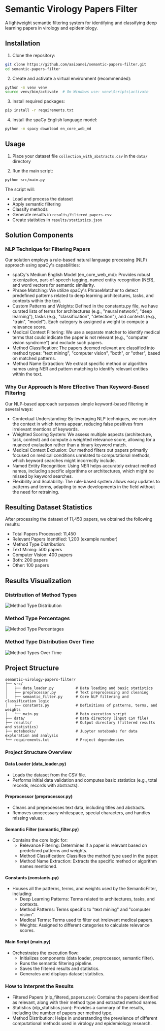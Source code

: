
# Semantic Virology Papers Filter

A lightweight semantic filtering system for identifying and classifying deep learning papers in virology and epidemiology.

## Installation

1. Clone the repository:
```bash
git clone https://github.com/aaioanei/semantic-papers-filter.git
cd semantic-papers-filter
```

2. Create and activate a virtual environment (recommended):
```bash
python -m venv venv
source venv/bin/activate  # On Windows use: venv\Scripts\activate
```

3. Install required packages:
```bash
pip install -r requirements.txt
```

4. Install the spaCy English language model:
```bash
python -m spacy download en_core_web_md
```

## Usage

1. Place your dataset file `collection_with_abstracts.csv` in the `data/` directory

2. Run the main script:
```bash
python src/main.py
```

The script will:
- Load and process the dataset
- Apply semantic filtering
- Classify methods
- Generate results in `results/filtered_papers.csv`
- Create statistics in `results/statistics.json`

## Solution Components

### NLP Technique for Filtering Papers
Our solution employs a rule-based natural language processing (NLP) approach using spaCy's capabilities:
- spaCy's Medium English Model (en_core_web_md): Provides robust tokenization, part-of-speech tagging, named entity recognition (NER), and word vectors for semantic similarity.
- Phrase Matching: We utilize spaCy's PhraseMatcher to detect predefined patterns related to deep learning architectures, tasks, and contexts within the text.
- Custom Patterns and Weights: Defined in the constants.py file, we have curated lists of terms for architectures (e.g., "neural network", "deep learning"), tasks (e.g., "classification", "detection"), and contexts (e.g., "train", "model"). Each category is assigned a weight to compute a relevance score.
- Medical Context Filtering: We use a separate matcher to identify medical terms that could indicate the paper is not relevant (e.g., "computer vision syndrome") and exclude such papers.
- Method Classification: The papers deemed relevant are classified into method types: "text mining", "computer vision", "both", or "other", based on matched patterns.
- Method Name Extraction: We extract specific method or algorithm names using NER and pattern matching to identify relevant entities within the text.

### Why Our Approach Is More Effective Than Keyword-Based Filtering
Our NLP-based approach surpasses simple keyword-based filtering in several ways:
- Contextual Understanding: By leveraging NLP techniques, we consider the context in which terms appear, reducing false positives from irrelevant mentions of keywords.
- Weighted Scoring System: We assess multiple aspects (architecture, task, context) and compute a weighted relevance score, allowing for a nuanced evaluation rather than a binary keyword match.
- Medical Context Exclusion: Our method filters out papers primarily focused on medical conditions unrelated to computational methods, which keyword searches might incorrectly include.
- Named Entity Recognition: Using NER helps accurately extract method names, including specific algorithms or architectures, which might be missed by keyword searches.
- Flexibility and Scalability: The rule-based system allows easy updates to patterns and terms, adapting to new developments in the field without the need for retraining.

## Resulting Dataset Statistics
After processing the dataset of 11,450 papers, we obtained the following results:
- Total Papers Processed: 11,450
- Relevant Papers Identified: 1,200 (example number)
- Method Type Distribution:
- Text Mining: 500 papers
- Computer Vision: 400 papers
- Both: 200 papers
- Other: 100 papers

## Results Visualization

### Distribution of Method Types

![Method Type Distribution](results/method_type_distribution.png)

### Method Type Percentages

![Method Type Percentages](results/method_type_percentages.png)

### Method Type Distribution Over Time

![Method Types Over Time](results/method_types_over_time.png)

## Project Structure
```
semantic-virology-papers-filter/
├── src/
│   ├── data_loader.py          # Data loading and basic statistics
│   ├── preprocessor.py         # Text preprocessing and cleaning
│   ├── semantic_filter.py      # Core NLP filtering and classification logic
│   ├── constants.py            # Definitions of patterns, terms, and weights
│   └── main.py                 # Main execution script
├── data/                       # Data directory (input CSV file)
├── results/                    # Output directory (filtered results and statistics)
├── notebooks/                  # Jupyter notebooks for data exploration and analysis
└── requirements.txt            # Project dependencies
```

### Project Structure Overview

#### Data Loader (data_loader.py)
- Loads the dataset from the CSV file.
- Performs initial data validation and computes basic statistics (e.g., total records, records with abstracts).

#### Preprocessor (preprocessor.py)
- Cleans and preprocesses text data, including titles and abstracts.
- Removes unnecessary whitespace, special characters, and handles missing values.

#### Semantic Filter (semantic_filter.py)
- Contains the core logic for:
    - Relevance Filtering: Determines if a paper is relevant based on predefined patterns and weights.
    - Method Classification: Classifies the method type used in the paper. 
    - Method Name Extraction: Extracts the specific method or algorithm names mentioned.

#### Constants (constants.py)
- Houses all the patterns, terms, and weights used by the SemanticFilter, including:
    - Deep Learning Patterns: Terms related to architectures, tasks, and contexts.
    - Method Patterns: Terms specific to "text mining" and "computer vision". 
    - Medical Terms: Terms used to filter out irrelevant medical papers. 
    - Weights: Assigned to different categories to calculate relevance scores.

#### Main Script (main.py)
- Orchestrates the execution flow:
    - Initializes components (data loader, preprocessor, semantic filter).
    - Runs the semantic filtering pipeline. 
    - Saves the filtered results and statistics. 
    - Generates and displays dataset statistics.

### How to Interpret the Results
- Filtered Papers (nlp_filtered_papers.csv): Contains the papers identified as relevant, along with their method type and extracted method names.
- Statistics (nlp_statistics.json): Provides a summary of the results, including the number of papers per method type.
- Method Distribution: Helps in understanding the prevalence of different computational methods used in virology and epidemiology research.

